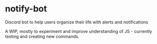 # notify-bot
Discord bot to help users organize their life with alerts and notifications

A WIP, mostly to experiment and improve understanding of JS - currently testing and creating new commands.
